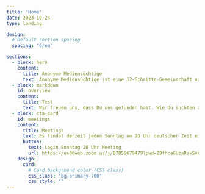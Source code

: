 ```yaml
---
title: 'Home'
date: 2023-10-24
type: landing

design:
  # Default section spacing
  spacing: "6rem"

sections:
  - block: hero
    content:
      title: Anonyme Mediensüchtige
      text: Anonyme Mediensüchtige ist eine 12-Schritte-Gemeinschaft von Menschen, die sich gegenseitig bei der Genesung von der zwanghaften Nutzung aller Medien unterstützen.
  - block: markdown
    id: overview
    content:
      title: Test
      text: Wir freuen uns, dass Du uns gefunden hast. Wie Du suchten auch wir nach einem Ausweg aus dem Medienwahnsinn. Wir probierten eine Strategie nach der anderen aus, um unsere Mediensucht zu heilen, fielen aber immer wieder in zwanghaftes, obsessives Verhalten zurück.
  - block: cta-card`
    id: meetings
    content:
      title: Meetings
      text: Es findet derzeit jeden Sonntag um 20 Uhr deutscher Zeit ein Meeting der Anonymen Mediensüchtigen auf Zoom statt. Zusätzlich zu unserem deutschsprachigen Treffen kannst Du auch unseren vollständigen [Zeitplan](https://www.mediaaddictsanonymous.org/meetings) der internationalen Treffen einsehen.
      button:
        text: Login Sonntag 20 Uhr Meeting
        url: https://us06web.zoom.us/j/87859679479?pwd=Z9fhcaGUzaRsk5vbMjhH2Ts7nsb8T4.1
    design:
      card:
        # Card background color (CSS class)
        css_class: "bg-primary-700"
        css_style: ""
---
```

